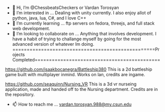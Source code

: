 - 👋 Hi, I’m @ChessbeatsCheckers or Vardan Torosyan
- 👀 I’m interested in ...
Dealing with unity currently. I also enjoy allot of python, java, lua, C#, and I love C++
- 🌱 I’m currently learning ...
ftp servers on fedora, threejs, and full stack web development.
- 💞️ I’m looking to collaborate on ...
Anything that involves development. I have a habit of trying to challange myself by going for the most advanced version of whatever Im doing.  
==================================================Projects Completed============================================

https://github.com/isaakbocanegra/Battleship380
This is a 2d battleship game built with multiplayer inmind. Works on lan, credits are ingame. 

https://github.com/seaquinn/Nursing_VR 
This is a 3d vr nurseing application, made and handed off to the Nursing department. Credits are in the repository. 




- 📫 How to reach me ...
vardan.torosyan.988@my.csun.edu



